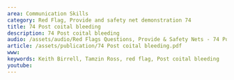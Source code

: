 ```yaml
---
area: Communication Skills
category: Red Flag, Provide and safety net demonstration 74
title: 74 Post coital bleeding
description: 74 Post coital bleeding
audio: /assets/audio/Red Flags Questions, Provide & Safety Nets - 74 Postcoital bleeding - MQ.mp3
article: /assets/publication/74 Post coital bleeding.pdf
www: 
keywords: Keith Birrell, Tamzin Ross, red flag, Post coital bleeding
youtube: 
--- 
```


